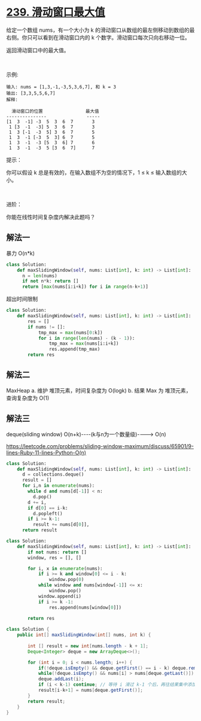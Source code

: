 # [239. 滑动窗口最大值](https://leetcode-cn.com/problems/sliding-window-maximum)

给定一个数组 nums，有一个大小为 k 的滑动窗口从数组的最左侧移动到数组的最右侧。你只可以看到在滑动窗口内的 k 个数字。滑动窗口每次只向右移动一位。

返回滑动窗口中的最大值。

 

示例:

```
输入: nums = [1,3,-1,-3,5,3,6,7], 和 k = 3
输出: [3,3,5,5,6,7] 
解释: 

  滑动窗口的位置                最大值
---------------               -----
[1  3  -1] -3  5  3  6  7       3
 1 [3  -1  -3] 5  3  6  7       3
 1  3 [-1  -3  5] 3  6  7       5
 1  3  -1 [-3  5  3] 6  7       5
 1  3  -1  -3 [5  3  6] 7       6
 1  3  -1  -3  5 [3  6  7]      7
```

提示：

你可以假设 k 总是有效的，在输入数组不为空的情况下，1 ≤ k ≤ 输入数组的大小。

 

进阶：

你能在线性时间复杂度内解决此题吗？


## 解法一

暴力 O(n*k)

```python
class Solution:
    def maxSlidingWindow(self, nums: List[int], k: int) -> List[int]:
      n = len(nums)
      if not n*k: return [] 
      return [max(nums[i:i+k]) for i in range(n-k+1)]
```

超出时间限制

```python
class Solution:
    def maxSlidingWindow(self, nums: List[int], k: int) -> List[int]:
        res = []
        if nums != []:
            tmp_max = max(nums[0:k])
            for i in range(len(nums) - (k - 1)):
                tmp_max = max(nums[i:i+k])
                res.append(tmp_max)
        return res
```

## 解法二

MaxHeap 
  a. 维护 堆顶元素，时间复杂度为 O(logk)
  b. 结果 Max 为 堆顶元素，查询复杂度为 O(1)


## 解法三

deque(sliding window) O(n+k)----(k与n为一个数量级)----> O(n)

<https://leetcode.com/problems/sliding-window-maximum/discuss/65901/9-lines-Ruby-11-lines-Python-O(n)>

```python
class Solution:
    def maxSlidingWindow(self, nums: List[int], k: int) -> List[int]:
      d = collections.deque()
      result = []
      for i,n in enumerate(nums):
        while d and nums[d[-1]] < n:
          d.pop()
        d += i,
        if d[0] == i-k:
          d.popleft()
        if i >= k-1:
          result += nums[d[0]],
      return result
```

```python
class Solution:
    def maxSlidingWindow(self, nums: List[int], k: int) -> List[int]:
        if not nums: return []
        window, res = [], []

        for i, x in enumerate(nums):
            if i >= k and window[0] <= i - k:
                window.pop(0)
            while window and nums[window[-1]] <= x:
                window.pop()
            window.append(i)
            if i >= k -1:
                res.append(nums[window[0]])
        
        return res
```

```Java
class Solution {
    public int[] maxSlidingWindow(int[] nums, int k) {
        
        int [] result = new int[nums.length - k + 1];
        Deque<Integer> deque = new ArrayDeque<>();

        for (int i = 0; i < nums.length; i++) {
            if(!deque.isEmpty() && deque.getFirst() == i - k) deque.removeFirst(); // 移除不在窗口中的元素
            while(!deque.isEmpty() && nums[i] > nums[deque.getLast()]) deque.removeLast(); // 移除比当前元素小的元素
            deque.addLast(i);
            if (i < k-1) continue; // 等待 i 滑过 k-1 个后，再往结果集中添加元素
            result[i-k+1] = nums[deque.getFirst()];
        }
        return result;
    }
}
```
